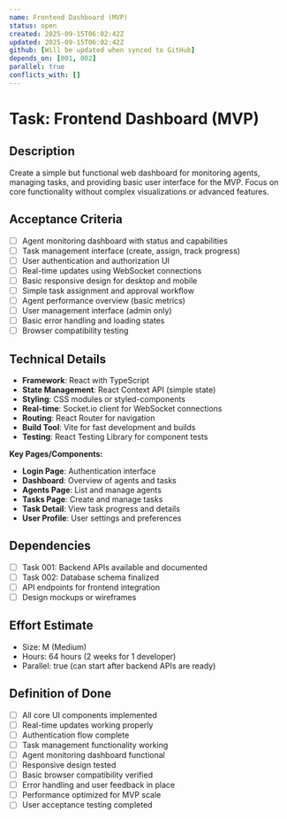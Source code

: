 ```yaml
---
name: Frontend Dashboard (MVP)
status: open
created: 2025-09-15T06:02:42Z
updated: 2025-09-15T06:02:42Z
github: [Will be updated when synced to GitHub]
depends_on: [001, 002]
parallel: true
conflicts_with: []
---
```


# Task: Frontend Dashboard (MVP)

## Description
Create a simple but functional web dashboard for monitoring agents, managing tasks, and providing basic user interface for the MVP. Focus on core functionality without complex visualizations or advanced features.

## Acceptance Criteria
- [ ] Agent monitoring dashboard with status and capabilities
- [ ] Task management interface (create, assign, track progress)
- [ ] User authentication and authorization UI
- [ ] Real-time updates using WebSocket connections
- [ ] Basic responsive design for desktop and mobile
- [ ] Simple task assignment and approval workflow
- [ ] Agent performance overview (basic metrics)
- [ ] User management interface (admin only)
- [ ] Basic error handling and loading states
- [ ] Browser compatibility testing

## Technical Details
- **Framework**: React with TypeScript
- **State Management**: React Context API (simple state)
- **Styling**: CSS modules or styled-components
- **Real-time**: Socket.io client for WebSocket connections
- **Routing**: React Router for navigation
- **Build Tool**: Vite for fast development and builds
- **Testing**: React Testing Library for component tests

**Key Pages/Components:**
- **Login Page**: Authentication interface
- **Dashboard**: Overview of agents and tasks
- **Agents Page**: List and manage agents
- **Tasks Page**: Create and manage tasks
- **Task Detail**: View task progress and details
- **User Profile**: User settings and preferences

## Dependencies
- [ ] Task 001: Backend APIs available and documented
- [ ] Task 002: Database schema finalized
- [ ] API endpoints for frontend integration
- [ ] Design mockups or wireframes

## Effort Estimate
- Size: M (Medium)
- Hours: 64 hours (2 weeks for 1 developer)
- Parallel: true (can start after backend APIs are ready)

## Definition of Done
- [ ] All core UI components implemented
- [ ] Real-time updates working properly
- [ ] Authentication flow complete
- [ ] Task management functionality working
- [ ] Agent monitoring dashboard functional
- [ ] Responsive design tested
- [ ] Basic browser compatibility verified
- [ ] Error handling and user feedback in place
- [ ] Performance optimized for MVP scale
- [ ] User acceptance testing completed